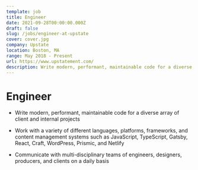 ```yaml
---
template: job
title: Engineer
date: 2021-09-28T00:00:00.000Z
draft: false
slug: /jobs/engineer-at-upstate
cover: cover.jpg
company: Upstate
location: Boston, MA
range: May 2018 - Present
url: https://www.upstatement.com/
description: Write modern, performant, maintainable code for a diverse array of client and internal projects
---
```


# Engineer

- Write modern, performant, maintainable code for a diverse array of client and internal projects

- Work with a variety of different languages, platforms, frameworks, and content management systems such as JavaScript, TypeScript, Gatsby, React, Craft, WordPress, Prismic, and Netlify

- Communicate with multi-disciplinary teams of engineers, designers, producers, and clients on a daily basis
